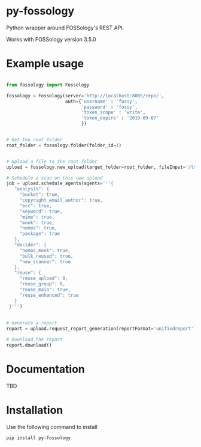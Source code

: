 # py-fossology
Python wrapper around FOSSology's REST API.

Works with FOSSology version 3.5.0

# Example usage
```python

from fossology import Fossology

fossology = Fossology(server='http://localhost:8085/repo/',
                      auth={'username' : 'fossy',
                            'password' : 'fossy',
                            'token_scope' : 'write',
                            'token_expire' : '2019-09-07'
                            })


# Get the root folder
root_folder = fossology.folder(folder_id=1)


# Upload a file to the root folder
upload = fossology.new_upload(target_folder=root_folder, fileInput='/tmp/sample.tar')

# Schedule a scan on this new upload
job = upload.schedule_agents(agents='''{
   "analysis": {
     "bucket": true,
     "copyright_email_author": true,
     "ecc": true,
     "keyword": true,
     "mime": true,
     "monk": true,
     "nomos": true,
     "package": true
   },
   "decider": {
     "nomos_monk": true,
     "bulk_reused": true,
     "new_scanner": true
   },
   "reuse": {
     "reuse_upload": 0,
     "reuse_group": 0,
     "reuse_main": true,
     "reuse_enhanced": true
   }
 }''')
 
 
# Generate a report
report = upload.request_report_generation(reportFormat='unifiedreport')

# Download the report
report.download()
```

# Documentation
TBD
  
  
# Installation
Use the following command to install

```
pip install py-fossology
```
  
